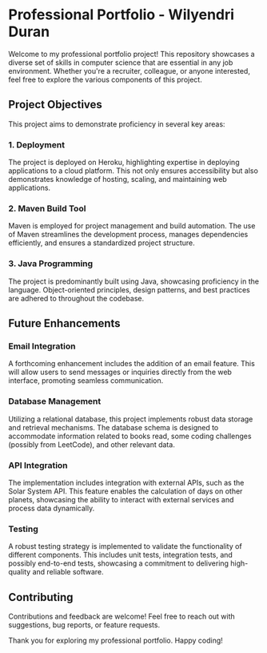 # Professional Portfolio - Wilyendri Duran

Welcome to my professional portfolio project! This repository showcases a diverse set of skills in computer science that are essential in any job environment. Whether you're a recruiter, colleague, or anyone interested, feel free to explore the various components of this project.

## Project Objectives

This project aims to demonstrate proficiency in several key areas:

### 1. Deployment

The project is deployed on Heroku, highlighting expertise in deploying applications to a cloud platform. This not only ensures accessibility but also demonstrates knowledge of hosting, scaling, and maintaining web applications.

### 2. Maven Build Tool

Maven is employed for project management and build automation. The use of Maven streamlines the development process, manages dependencies efficiently, and ensures a standardized project structure.

### 3. Java Programming

The project is predominantly built using Java, showcasing proficiency in the language. Object-oriented principles, design patterns, and best practices are adhered to throughout the codebase.

## Future Enhancements

### Email Integration

A forthcoming enhancement includes the addition of an email feature. This will allow users to send messages or inquiries directly from the web interface, promoting seamless communication.

### Database Management

Utilizing a relational database, this project implements robust data storage and retrieval mechanisms. The database schema is designed to accommodate information related to books read, some coding challenges (possibly from LeetCode), and other relevant data.

### API Integration

The implementation includes integration with external APIs, such as the Solar System API. This feature enables the calculation of days on other planets, showcasing the ability to interact with external services and process data dynamically.

### Testing

A robust testing strategy is implemented to validate the functionality of different components. This includes unit tests, integration tests, and possibly end-to-end tests, showcasing a commitment to delivering high-quality and reliable software.

## Contributing

Contributions and feedback are welcome! Feel free to reach out with suggestions, bug reports, or feature requests.

Thank you for exploring my professional portfolio. Happy coding!

    
